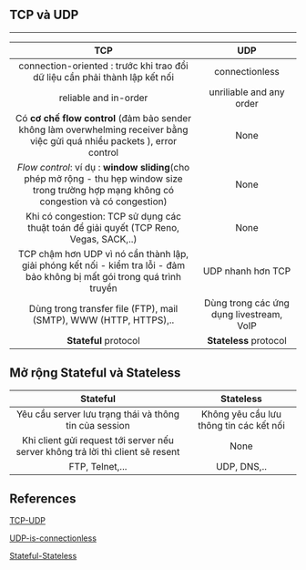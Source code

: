 ## TCP và UDP
___
| TCP | UDP |
|:---:|:---:|
|connection-oriented : trước khi trao đổi dữ liệu cần phải thành lập kết nối| connectionless |
| reliable and in-order | unriliable and any order |
| Có **cơ chế flow control** (đảm bảo sender không làm overwhelming receiver bằng việc gửi quá nhiều packets ), error control | None |
| *Flow control*: ví dụ : **window sliding**(cho phép mở rộng - thu hẹp window size trong trường hợp mạng không có congestion và có congestion) | None |
| Khi có congestion: TCP sử dụng các thuật toán để giải quyết (TCP Reno, Vegas, SACK,..) |None|
| TCP chậm hơn UDP vì nó cần thành lập, giải phóng kết nối - kiểm tra lỗi - đảm bảo không bị mất gói trong quá trình truyền | UDP nhanh hơn TCP | 
| Dùng trong transfer file (FTP), mail (SMTP), WWW (HTTP, HTTPS),..  | Dùng trong các ứng dụng livestream, VoIP |
| **Stateful** protocol | **Stateless** protocol | 

## Mở rộng Stateful và Stateless
| Stateful | Stateless |
|:---:|:---:|
| Yêu cầu server lưu trạng thái và thông tin của session | Không yêu cầu lưu thông tin các kết nối | 
| Khi client gửi request tới server nếu server không trả lời thì client sẽ resent | None |
| FTP, Telnet,... | UDP, DNS,.. | 

## References
[TCP-UDP](https://www.privateinternetaccess.com/blog/tcp-vs-udp-understanding-the-difference/#:~:text=TCP%20is%20a%20connection%2Doriented,a%20connection%20before%20sending%20data.)

[UDP-is-connectionless](https://www.quora.com/In-TCP-IP-UDP-is-connection-less-why#:~:text=User%20Datagram%20Protocol%20(UDP)%20is,require%20the%20overhead%20of%20TCP.&text=application%20as%20...-,User%20Datagram%20Protocol%20(UDP)%20is%20connectionless%20simply%20because%20not%20all,data%20over%20an%20IP%20network.)

[Stateful-Stateless](https://www.geeksforgeeks.org/difference-between-stateless-and-stateful-protocol/)
